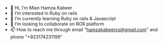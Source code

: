 - 👋 Hi, I’m Mian Hamza Kabeer
- 👀 I’m interested in Ruby on rails
- 🌱 I’m currently learning Ruby on rails & Javascript
- 💞️ I’m looking to collaborate on ROR platform
- 📫 How to reach me through email "hamzakabeercs@gmail.com" and phone "+923174231199"

<!---
hamzakabeercs/hamzakabeercs is a ✨ special ✨ repository because its `README.md` (this file) appears on your GitHub profile.
You can click the Preview link to take a look at your changes.
--->
